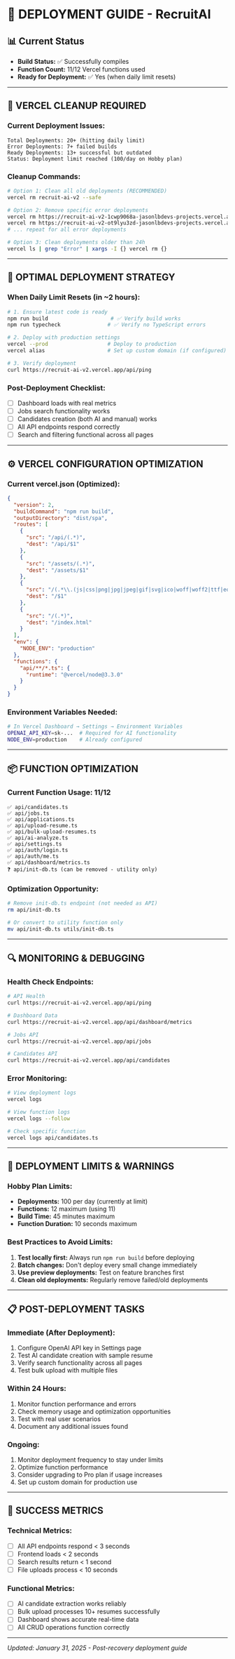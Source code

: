 # 🚀 DEPLOYMENT GUIDE - RecruitAI

## 📊 Current Status
- **Build Status:** ✅ Successfully compiles  
- **Function Count:** 11/12 Vercel functions used
- **Ready for Deployment:** ✅ Yes (when daily limit resets)

---

## 🧹 VERCEL CLEANUP REQUIRED

### Current Deployment Issues:
```
Total Deployments: 20+ (hitting daily limit)
Error Deployments: 7+ failed builds
Ready Deployments: 13+ successful but outdated
Status: Deployment limit reached (100/day on Hobby plan)
```

### Cleanup Commands:
```bash
# Option 1: Clean all old deployments (RECOMMENDED)
vercel rm recruit-ai-v2 --safe

# Option 2: Remove specific error deployments
vercel rm https://recruit-ai-v2-1cwp9068a-jasonlbdevs-projects.vercel.app
vercel rm https://recruit-ai-v2-ot9lyu3zd-jasonlbdevs-projects.vercel.app
# ... repeat for all error deployments

# Option 3: Clean deployments older than 24h
vercel ls | grep "Error" | xargs -I {} vercel rm {}
```

---

## 🔧 OPTIMAL DEPLOYMENT STRATEGY

### When Daily Limit Resets (in ~2 hours):
```bash
# 1. Ensure latest code is ready
npm run build                    # ✅ Verify build works
npm run typecheck               # ✅ Verify no TypeScript errors

# 2. Deploy with production settings
vercel --prod                   # Deploy to production
vercel alias                    # Set up custom domain (if configured)

# 3. Verify deployment
curl https://recruit-ai-v2.vercel.app/api/ping
```

### Post-Deployment Checklist:
- [ ] Dashboard loads with real metrics
- [ ] Jobs search functionality works
- [ ] Candidates creation (both AI and manual) works
- [ ] All API endpoints respond correctly
- [ ] Search and filtering functional across all pages

---

## ⚙️ VERCEL CONFIGURATION OPTIMIZATION

### Current vercel.json (Optimized):
```json
{
  "version": 2,
  "buildCommand": "npm run build",
  "outputDirectory": "dist/spa",
  "routes": [
    {
      "src": "/api/(.*)",
      "dest": "/api/$1"
    },
    {
      "src": "/assets/(.*)",
      "dest": "/assets/$1"
    },
    {
      "src": "/(.*\\.(js|css|png|jpg|jpeg|gif|svg|ico|woff|woff2|ttf|eot))",
      "dest": "/$1"
    },
    {
      "src": "/(.*)",
      "dest": "/index.html"
    }
  ],
  "env": {
    "NODE_ENV": "production"
  },
  "functions": {
    "api/**/*.ts": {
      "runtime": "@vercel/node@3.3.0"
    }
  }
}
```

### Environment Variables Needed:
```bash
# In Vercel Dashboard → Settings → Environment Variables
OPENAI_API_KEY=sk-...  # Required for AI functionality
NODE_ENV=production    # Already configured
```

---

## 📦 FUNCTION OPTIMIZATION

### Current Function Usage: 11/12
```
✅ api/candidates.ts
✅ api/jobs.ts  
✅ api/applications.ts
✅ api/upload-resume.ts
✅ api/bulk-upload-resumes.ts
✅ api/ai-analyze.ts
✅ api/settings.ts
✅ api/auth/login.ts
✅ api/auth/me.ts
✅ api/dashboard/metrics.ts
❓ api/init-db.ts (can be removed - utility only)
```

### Optimization Opportunity:
```bash
# Remove init-db.ts endpoint (not needed as API)
rm api/init-db.ts

# Or convert to utility function only
mv api/init-db.ts utils/init-db.ts
```

---

## 🔍 MONITORING & DEBUGGING

### Health Check Endpoints:
```bash
# API Health
curl https://recruit-ai-v2.vercel.app/api/ping

# Dashboard Data
curl https://recruit-ai-v2.vercel.app/api/dashboard/metrics

# Jobs API
curl https://recruit-ai-v2.vercel.app/api/jobs

# Candidates API  
curl https://recruit-ai-v2.vercel.app/api/candidates
```

### Error Monitoring:
```bash
# View deployment logs
vercel logs

# View function logs
vercel logs --follow

# Check specific function
vercel logs api/candidates.ts
```

---

## 🚨 DEPLOYMENT LIMITS & WARNINGS

### Hobby Plan Limits:
- **Deployments:** 100 per day (currently at limit)
- **Functions:** 12 maximum (using 11)
- **Build Time:** 45 minutes maximum
- **Function Duration:** 10 seconds maximum

### Best Practices to Avoid Limits:
1. **Test locally first:** Always run `npm run build` before deploying
2. **Batch changes:** Don't deploy every small change immediately
3. **Use preview deployments:** Test on feature branches first
4. **Clean old deployments:** Regularly remove failed/old deployments

---

## 📋 POST-DEPLOYMENT TASKS

### Immediate (After Deployment):
1. Configure OpenAI API key in Settings page
2. Test AI candidate creation with sample resume
3. Verify search functionality across all pages
4. Test bulk upload with multiple files

### Within 24 Hours:
1. Monitor function performance and errors
2. Check memory usage and optimization opportunities
3. Test with real user scenarios
4. Document any additional issues found

### Ongoing:
1. Monitor deployment frequency to stay under limits
2. Optimize function performance
3. Consider upgrading to Pro plan if usage increases
4. Set up custom domain for production use

---

## 🎯 SUCCESS METRICS

### Technical Metrics:
- [ ] All API endpoints respond < 3 seconds
- [ ] Frontend loads < 2 seconds
- [ ] Search results return < 1 second
- [ ] File uploads process < 10 seconds

### Functional Metrics:
- [ ] AI candidate extraction works reliably
- [ ] Bulk upload processes 10+ resumes successfully
- [ ] Dashboard shows accurate real-time data
- [ ] All CRUD operations function correctly

---

*Updated: January 31, 2025 - Post-recovery deployment guide* 